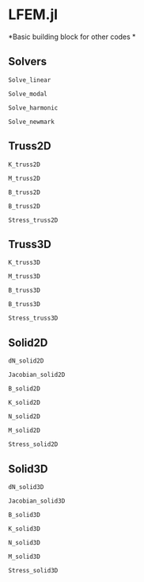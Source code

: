 # LFEM.jl

*Basic building block for other codes *

## Solvers

```@docs
Solve_linear
```

```@docs
Solve_modal
```

```@docs
Solve_harmonic
```

```@docs
Solve_newmark
```

## Truss2D

```@docs
K_truss2D
```

```@docs
M_truss2D
```

```@docs
B_truss2D
```

```@docs
B_truss2D
```
```@docs
Stress_truss2D
```

## Truss3D

```@docs
K_truss3D
```

```@docs
M_truss3D
```

```@docs
B_truss3D
```

```@docs
B_truss3D
```

```@docs
Stress_truss3D
```

## Solid2D

```@docs
dN_solid2D
```

```@docs
Jacobian_solid2D
```

```@docs
B_solid2D
```

```@docs
K_solid2D
```

```@docs
N_solid2D
```

```@docs
M_solid2D
```

```@docs
Stress_solid2D
```

## Solid3D

```@docs
dN_solid3D
```

```@docs
Jacobian_solid3D
```

```@docs
B_solid3D
```

```@docs
K_solid3D
```

```@docs
N_solid3D
```

```@docs
M_solid3D
```

```@docs
Stress_solid3D
```


